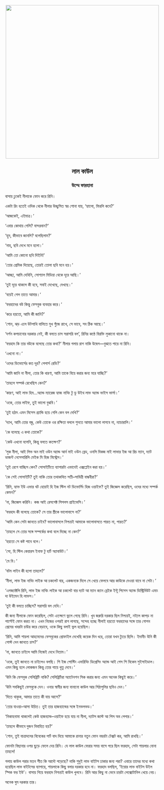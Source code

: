 <div align=center> <img align=center src='../images/prothomalo/লাল-কাউল@উম্মে-ফারহানা' width=500px >

<h2 align=center>লাল কাউল</h4><h3 align=center>উম্মে ফারহানা </h3></div>

বাসায় ঢুকেই নীলাকে ফোন করে রিনি।

একটা রিং হতেই ওদিক থেকে নীলার উচ্ছ্বসিত স্বর শোনা যায়, ‘হ্যালো, ফিরলি কবে?’

‘আজকেই, এইমাত্র।’

‘এবার কোথায় গেলি? বান্দরবান?’

‘হুম, কীভাবে জানলি? বলেছিলাম?’

‘নাহ্​, ছবি দেখে মনে হলো।’

‘আমি তো কোনো ছবি দিইনি!’

‘তোর প্রেমিক দিয়েছে, তোরই তোলা ছবি মনে হয়।’

‘আচ্ছা, আমি দেখিনি, সোশ্যাল মিডিয়া থেকে দূরে আছি।’

‘তুই দূরে থাকলে কী হবে, সবাই দেখেছে, দেখছে।’

‘বয়েই গেল তাতে আমার।’

‘ফরহাদের বউ কিন্তু ফেসবুক ব্যবহার করে।’

‘করে হয়তো, আমি কী জানি?’

‘শোন, ঝড় এলে উটপাখি বালিতে মুখ গুঁজে রাখে, সে ভাবে, সব ঠিক আছে।’

‘দর্শন কপচানোর দরকার নেই, কী বলতে চাস সরাসরি বল’, রিনির কণ্ঠে বিরক্তি লুকানো থাকে না।

‘ফরহাদ কি তার বউকে বলেছে তোর কথা?’ নীলার গলায় রাগ নাকি উদ্বেগ—বুঝতে পারে না রিনি।

‘এখনো না।’

‘ওদের ডিভোর্সের কত দূর? পেপার্স রেডি?’

‘আমি জানি না নীলা, তোর কি ধারণা, আমি তাকে বিয়ে করার জন্য মরে যাচ্ছি?’

‘তাহলে সম্পর্ক রেখেছিস কেন?’

‘কারণ, আই লাভ হিম...অ্যান্ড ম্যারেজ হ্যাজ নাথিং টু ডু উইথ লাভ অ্যান্ড ভাইস ভার্সা।’

‘ওকে, তোর লাইফ, তুই ভালো বুঝবি।’

‘তুই হঠাৎ এমন মিসেস গ্র্যান্ডি হয়ে গেলি কেন বল দেখি?’

‘দ্যাখ, আমি তোর বন্ধু, কেউ তোকে ওর রক্ষিতা বললে শুনতে আমার ভালো লাগবে না, ন্যাচারালি।’

‘কে বলেছে এ কথা তোকে?’

‘কেউ এখনো বলেনি, কিন্তু বলতে কতক্ষণ?’

‘লুক নীলা, আই লিভ অন মাই ওউন অ্যান্ড আর্ন মাই ওউন ব্রেড, ওনলি বিকজ মাই লাভার ইজ আ রিচ ম্যান, দ্যাট ডাজন্ট নেসেসারিলি মেইক মি হিজ মিস্ট্রেস।’

‘তুই রেগে যাচ্ছিস কেন? সোসাইটিতে ব্যাপারটা এভাবেই এক্সপ্লেইন করা হয়।’

‘কে সেই সোসাইটি? তুই নাকি তোর তথাকথিত সতী–সাবিত্রী বান্ধবীরা?’

‘রিনি, হ্যাভ ইউ এভার থট হোয়াই হি ইজ স্টিল নট ডিভোর্সিং হিজ ওয়াইফ? তুই জিজ্ঞেস করেছিস, ওদের মধ্যে সম্পর্ক কেমন?’

‘না, জিজ্ঞেস করিনি। কজ আই রেসপেক্ট পিপলস প্রাইভেসি।’

‘ফরহাদ কী বলেছে তোকে? সে তার স্ত্রীকে ভালোবাসে না?’

‘আমি কেন সেটা জানতে চাইব? ভালোবাসলে নিশ্চয়ই আমাকে ভালোবাসতে পারত না, পারত?’

‘তাহলে সে তোর সঙ্গে সম্পর্কের কথা বলে দিচ্ছে না কেন?’

‘হয়তো সে কষ্ট পাবে বলে।’

‘সো, হি স্টিল কেয়ারস ইনাফ টু হার্ট অ্যাবাউট।’

‘মে বি।’

‘বটম লাইন কী হলো তাহলে?’

‘নীলা, লাভ ইজ নাথিং লাইক আ চকলেট বার, একজনকে দিলে সে খেয়ে ফেলবে আর কাউকে দেওয়া যাবে না সেটা।’

‘এগজ্যাক্টলি রিনি, লাভ ইজ নাথিং লাইক আ চকলেট বার দ্যাট আ ম্যান ক্যান ব্রেইক ইন্টু পিসেস অ্যান্ড ডিস্ট্রিবিউট এমাং দা উইমেন হি লাভস।’

‘তুই কী বলতে চাচ্ছিস? সরাসরি বল দেখি।’

কী জন্য নীলাকে ফোন করেছিল, সেটা এতক্ষণে ভুলে গেছে রিনি। খুব জরুরি দরকার ছিল নিশ্চয়ই, নইলে কাপড় না পাল্টেই ফোন করত না। এখন নিজের ওপরই রাগ লাগছে, সন্দেহ হচ্ছে নীলাই হয়তো ফরহাদের সঙ্গে তার গোপন প্রেমের খবরটা চাউর করে বেড়াবে, ওকে কিছু বলাই ভুল হয়েছিল।

‘রিনি, আমি শায়লা আহমেদের ফেসবুকের প্রোফাইল দেখেছি কয়েক দিন ধরে, তোরা যখন ট্যুরে ছিলি। ইদানীং উনি কী পোস্ট দেন জানতে চাস?’

‘না, জানতে চাইলে আমি নিজেই দেখে নিতাম।’

‘ওকে, তুই জানতে না চাইলেও বলছি। শি ইজ পোস্টিং এভরিথিং ডিপ্রেসিং অ্যান্ড আই গেস শি বিকেম সুইসাইডাল। এমন কিছু হলে লোকজন কিন্তু তোর গায়ে থুতু দেবে।’

‘উনি কি ফেসবুক সেলিব্রিটি নাকি? সেলিব্রিটিরা অ্যাটেনশন সিক করার জন্য এমন অনেক কিছুই করে।’

‘উনি সবকিছুই ফেসবুকে দেন। ওনার স্বামীর জন্য বানানো কাউল আর পিঠাপুলির ছবিও দেন।’

‘দিতে থাকুক, আমার তাতে কী যায় আসে?’

‘তোর যাওয়া–আসা উচিত। তুই তার হাজব্যান্ডের সঙ্গে ইনভলভড।’

‘নিকাহনামা থাকলেই কেউ হাজব্যান্ড–ওয়াইফ হয়ে যায় না নীলা, দ্যাটস জাস্ট আ পিস অব পেপার।’

‘তাহলে কীভাবে দুজন বিবাহিত হয়?’

‘শোন, তুই যাত্রাদলের বিবেকের পার্ট বাদ দিয়ে আমাকে রানার নতুন ফোন নম্বরটা টেক্সট কর, আমি রাখছি।’

ফোনটা বিছানার ওপর ছুড়ে ফেলে দেয় রিনি। যে লাল কাউল ফেরার সময় বাসে পরে ছিল ফরহাদ, সেটা শায়লার বোনা তাহলে!

গলায় কাউল পরার মতন শীত কি আদৌ পড়েছে? নাকি শুধুই লাভ বাইটস ঢাকার জন্য পরা? এবারে তাদের মধ্যে কথা হয়েছিল লাভ বাইটসের ব্যাপারে, শায়লাকে কিছু বলার দরকার হবে না। ফরহাদ বলছিল, ‘ইয়োর লাভ বাইটস উইল স্পিক ফর ইউ’। বাসায় গিয়ে ফরহাদ নিশ্চয়ই কাউল খুলবে। রিনি আর কিছু না ভেবে চারটা লেক্সোটানিল খেয়ে নেয়।

অনেক ঘুম দরকার তার।

